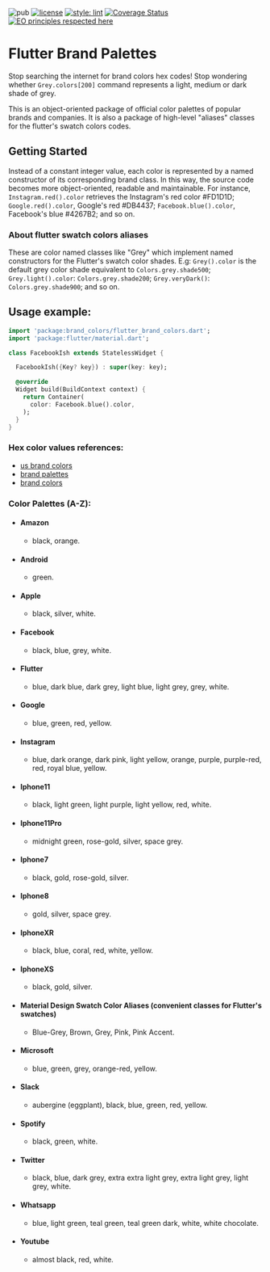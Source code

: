 ![pub](https://img.shields.io/pub/v/flutter_brand_palettes)
[![license](https://img.shields.io/badge/license-mit-green.svg)](https://github.com/rafamizes/flutter_brand_palettes/blob/main/LICENSE)
[![style: lint](https://img.shields.io/badge/style-lint-4BC0F5.svg)](https://pub.dev/packages/lint)
[![Coverage Status](https://coveralls.io/repos/github/rafamizes/flutter_brand_palettes/badge.svg?branch=main)](https://coveralls.io/github/rafamizes/flutter_brand_palettes?branch=main)
[![EO principles respected here](https://www.elegantobjects.org/badge.svg)](https://www.elegantobjects.org)

# Flutter Brand Palettes

Stop searching the internet for brand colors hex codes!  Stop wondering whether
```Grey.colors[200]``` command represents a light, medium or dark shade of grey.

This is an object-oriented package of official color palettes of popular brands
and companies. It is also a package of high-level "aliases" classes for the
flutter's swatch colors codes.

## Getting Started

Instead of a constant integer value, each color is represented by a named
constructor of its corresponding brand class. In this way, the source code
becomes more object-oriented, readable and maintainable. For instance,
```Instagram.red().color``` retrieves the Instagram's red color #FD1D1D;
```Google.red().color```, Google's red #DB4437; ```Facebook.blue().color```,
Facebook's blue #4267B2; and so on.

### About flutter swatch colors aliases
These are color named classes like "Grey" which implement named constructors for
the Flutter's swatch color shades. E.g: ```Grey().color``` is the default grey
color shade equivalent to ```Colors.grey.shade500```; ```Grey.light().color```:
```Colors.grey.shade200```; ```Grey.veryDark()```: ```Colors.grey.shade900```;
and so on.

## Usage example:
```dart
import 'package:brand_colors/flutter_brand_colors.dart';
import 'package:flutter/material.dart';

class FacebookIsh extends StatelessWidget {

  FacebookIsh({Key? key}) : super(key: key);

  @override
  Widget build(BuildContext context) {
    return Container(
      color: Facebook.blue().color,
    );
  }
}
```
### Hex color values references:
- [us brand colors](https://usbrandcolors.com/)
- [brand palettes](https://brandpalettes.com/)
- [brand colors](https://brandcolors.net/)

### Color Palettes (A-Z):
- #### Amazon
  - black, orange.
- #### Android
  - green.
- #### Apple
  - black, silver, white.
- #### Facebook
  - black, blue, grey, white.
- #### Flutter
  - blue, dark blue, dark grey, light blue, light grey, grey, white.
- #### Google
  - blue, green, red, yellow.
- #### Instagram
  - blue, dark orange, dark pink, light yellow, orange, purple, purple-red, red, royal blue, yellow.
- #### Iphone11
  - black, light green, light purple, light yellow, red, white.
- #### Iphone11Pro
  - midnight green, rose-gold, silver, space grey.
- #### Iphone7
  - black, gold, rose-gold, silver.
- #### Iphone8
  - gold, silver, space grey.
- #### IphoneXR
  - black, blue, coral, red, white, yellow.
- #### IphoneXS
  - black, gold, silver.
- #### Material Design Swatch Color Aliases (convenient classes for Flutter's swatches)
  - Blue-Grey, Brown, Grey, Pink, Pink Accent.
- #### Microsoft
  - blue, green, grey, orange-red, yellow.
- #### Slack
  - aubergine (eggplant), black, blue, green, red, yellow.
- #### Spotify
  - black, green, white.
- #### Twitter
  - black, blue, dark grey, extra extra light grey, extra light grey, light grey, white.
- #### Whatsapp
  - blue, light green, teal green, teal green dark, white, white chocolate.
- #### Youtube
  - almost black, red, white.
